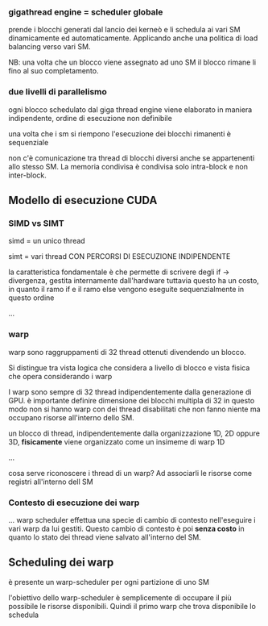 ### gigathread engine = scheduler globale
prende i blocchi generati dal lancio dei kerneò e li schedula ai vari SM dinamicamente ed automaticamente. Applicando anche una politica di load balancing verso  vari SM.

NB: una volta che un blocco viene assegnato ad uno SM il blocco rimane li fino al suo completamento.

### due livelli di parallelismo

ogni blocco schedulato dal giga thread engine viene elaborato in maniera indipendente, ordine di esecuzione non definibile

una volta che i sm si riempono l'esecuzione dei blocchi rimanenti è sequenziale

non c'è comunicazione tra thread di blocchi diversi anche se appartenenti allo stesso SM. La memoria condivisa è condivisa solo intra-block e non inter-block.

## Modello di esecuzione CUDA

### SIMD vs SIMT

simd = un unico thread

simt = vari thread CON PERCORSI DI ESECUZIONE INDIPENDENTE

la caratteristica fondamentale è che permette di scrivere degli if -> divergenza, gestita internamente dall'hardware
tuttavia questo ha un costo, in quanto il ramo if e il ramo else vengono eseguite sequenzialmente in questo ordine

...

### warp

warp sono raggruppamenti di 32 thread ottenuti divendendo un blocco. 

Si distingue tra vista logica che considera a livello di blocco e vista fisica che opera considerando i warp 

I warp sono sempre di 32 thread indipendentemente dalla generazione di GPU. è importante definire dimensione dei blocchi multipla di 32 in questo modo non si hanno warp con dei thread disabilitati che non fanno niente ma occupano risorse all'interno dello SM. 

un blocco di thread, indipendentemente dalla organizzazione 1D, 2D oppure 3D, __fisicamente__ viene organizzato come un insimeme di warp 1D

...

cosa serve riconoscere  i thread di un warp? Ad associarli le risorse come registri all'interno dell SM

### Contesto di esecuzione dei warp

...
warp scheduler effettua una specie di cambio di contesto nell'eseguire i vari warp da lui gestiti. Questo cambio di contesto è poi __senza costo__ in quanto lo stato dei thread viene salvato all'interno del SM. 

## Scheduling dei warp
è presente un warp-scheduler per ogni partizione di uno SM

l'obiettivo dello warp-scheduler è semplicemente di occupare il più possibile le risorse disponibili. Quindi il primo warp che trova disponibile lo schedula